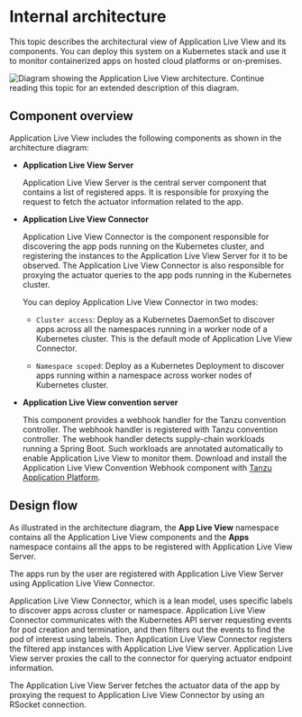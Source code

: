 # Internal architecture

This topic describes the architectural view of Application Live View and its components.
You can deploy this system on a Kubernetes stack and use it to monitor containerized
apps on hosted cloud platforms or on-premises.

![Diagram showing the Application Live View architecture. Continue reading this topic for an extended description of this diagram.](images/architecture-diagram.jpg)

## <a id="component-overview"></a> Component overview

Application Live View includes the following components as shown in the architecture diagram:

- **Application Live View Server**

  Application Live View Server is the central server component that contains a list of registered apps. It is responsible for proxying the request to fetch the actuator information related to the app.


- **Application Live View Connector**

  Application Live View Connector is the component responsible for discovering the app pods running on the Kubernetes cluster, and registering the instances to the Application Live View Server for it to be observed. The Application Live View Connector is also responsible for proxying the actuator queries to the app pods running in the Kubernetes cluster.

  You can deploy Application Live View Connector in two modes:

    * `Cluster access`: Deploy as a Kubernetes DaemonSet to discover apps across all the namespaces running in a worker node of a Kubernetes cluster. This is the default mode of Application Live View Connector.

    * `Namespace scoped`: Deploy as a Kubernetes Deployment to discover apps running within a namespace across worker nodes of Kubernetes cluster.


- **Application Live View convention server**

  This component provides a webhook handler for the Tanzu convention controller. The webhook handler is registered with Tanzu convention controller. The webhook handler detects supply-chain workloads running a Spring Boot. Such workloads are annotated automatically to enable Application Live View to monitor them. Download and install the Application Live View Convention Webhook component with [Tanzu Application Platform](https://network.tanzu.vmware.com/products/tanzu-application-platform/).


## <a id="design-flow"></a> Design flow

As illustrated in the architecture diagram, the **App Live View** namespace contains
all the Application Live View components and the **Apps** namespace contains all the
apps to be registered with Application Live View Server.

The apps run by the user are registered with Application Live View Server using
Application Live View Connector.

Application Live View Connector, which is a lean model, uses specific labels to
discover apps across cluster or namespace.
Application Live View Connector communicates with the Kubernetes API server
requesting events for pod creation and termination, and then filters out the events
to find the pod of interest using labels. Then Application Live View Connector
registers the filtered app instances with Application Live View server.
Application Live View server proxies the call to the connector for querying
actuator endpoint information.

The Application Live View Server fetches the actuator data of the app by proxying
the request to Application Live View Connector by using an RSocket connection.
